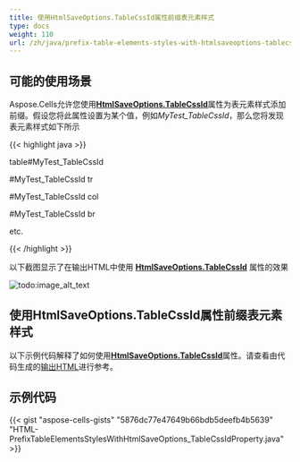 ```yaml
---
title: 使用HtmlSaveOptions.TableCssId属性前缀表元素样式
type: docs
weight: 110
url: /zh/java/prefix-table-elements-styles-with-htmlsaveoptions-tablecssid-property/
---
```


## **可能的使用场景**

Aspose.Cells允许您使用[**HtmlSaveOptions.TableCssId**](https://reference.aspose.com/cells/java/com.aspose.cells/htmlsaveoptions#TableCssId)属性为表元素样式添加前缀。假设您将此属性设置为某个值，例如*MyTest_TableCssId*，那么您将发现表元素样式如下所示

{{< highlight java >}}

table#MyTest_TableCssId

#MyTest_TableCssId tr

#MyTest_TableCssId col

#MyTest_TableCssId br

etc.

{{< /highlight >}}

以下截图显示了在输出HTML中使用 [**HtmlSaveOptions.TableCssId**](https://reference.aspose.com/cells/java/com.aspose.cells/htmlsaveoptions#TableCssId) 属性的效果

![todo:image_alt_text](prefix-table-elements-styles-with-htmlsaveoptions-tablecssid-property_1.png)

## **使用HtmlSaveOptions.TableCssId属性前缀表元素样式**

以下示例代码解释了如何使用[**HtmlSaveOptions.TableCssId**](https://reference.aspose.com/cells/java/com.aspose.cells/htmlsaveoptions#TableCssId)属性。请查看由代码生成的[输出HTML](60489791.zip)进行参考。

## **示例代码**

{{< gist "aspose-cells-gists" "5876dc77e47649b66bdb5deefb4b5639" "HTML-PrefixTableElementsStylesWithHtmlSaveOptions_TableCssIdProperty.java" >}}
